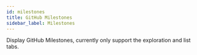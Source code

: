 ```yaml
---
id: milestones
title: GitHub Milestones
sidebar_label: Milestones
---
```


Display GitHub Milestones, currently only support the exploration and list tabs.
